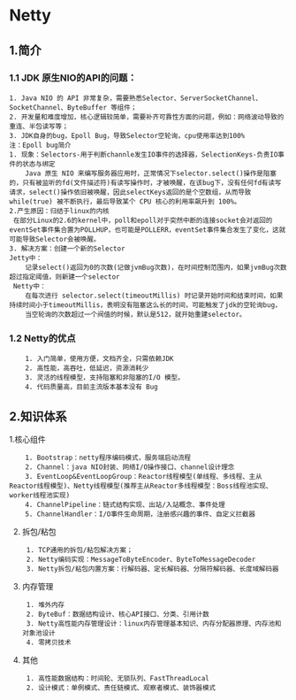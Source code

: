 # Netty
## 1.简介
### 1.1 JDK 原生NIO的API的问题：

    1. Java NIO 的 API 非常复杂，需要熟悉Selector、ServerSocketChannel、SocketChannel、ByteBuffer 等组件；
    2. 开发量和难度增加，核心逻辑较简单，需要补齐可靠性方面的问题，例如：网络波动导致的重连、半包读写等；
    3. JDK自身的bug，Epoll Bug，导致Selector空轮询，cpu使用率达到100%
    注：Epoll bug简介
    1. 现象：Selectors-用于判断channle发生IO事件的选择器，SelectionKeys-负责IO事件的状态与绑定 
        Java 原生 NIO 来编写服务器应用时，正常情况下selector.select()操作是阻塞的，只有被监听的fd(文件描述符)有读写操作时，才被唤醒，在该bug下，没有任何fd有读写请求，select()操作依旧被唤醒，因此selectKeys返回的是个空数组，从而导致 while(true) 被不断执行，最后导致某个 CPU 核心的利用率飙升到 100%。
    2.产生原因：归结于linux的内核
     在部分Linux的2.6的kernel中，poll和epoll对于突然中断的连接socket会对返回的eventSet事件集合置为POLLHUP，也可能是POLLERR，eventSet事件集合发生了变化，这就可能导致Selector会被唤醒。
    3. 解决方案：创建一个新的Selector
    Jetty中：
        记录select()返回为0的次数(记做jvmBug次数)，在时间控制范围内，如果jvmBug次数超过指定阈值，则新建一个selector
     Netty中：
        在每次进行 selector.select(timeoutMillis) 时记录开始时间和结束时间，如果持续时间小于timeoutMillis，表明没有阻塞这么长的时间，可能触发了jdk的空轮询bug，
        当空轮询的次数超过一个阀值的时候，默认是512，就开始重建selector。
 ### 1.2 Netty的优点
        1. 入门简单，使用方便，文档齐全，只需依赖JDK
        2. 高性能，高吞吐，低延迟，资源消耗少
        3. 灵活的线程模型，支持阻塞和非阻塞的I/O 模型。
        4. 代码质量高，目前主流版本基本没有 Bug
        
## 2.知识体系
1.核心组件
 
        1. Bootstrap：netty程序编码模式，服务端启动流程
        2. Channel：java NIO封装、网络I/O操作接口、channel设计理念
        3. EventLoop&EventLoopGroup：Reactor线程模型(单线程、多线程、主从Reactor线程模型)、Netty线程模型(推荐主从Reactor多线程模型：Boss线程池实现、worker线程池实现)
        4. ChannelPipeline：链式结构实现、出站/入站概念、事件处理
        5. ChannelHandler：I/O事件生命周期，注册感兴趣的事件、自定义拦截器
2. 拆包/粘包
        
        1. TCP通用的拆包/粘包解决方案；
        2. Netty编码实现：MessageToByteEncoder、ByteToMessageDecoder
        3. Netty拆包/粘包内置方案：行解码器、定长解码器、分隔符解码器、长度域解码器
3. 内存管理
        
        1. 堆外内存
        2. ByteBuf：数据结构设计、核心API接口、分类、引用计数
        3. Netty高性能内存管理设计：linux内存管理基本知识、内存分配器原理、内存池和对象池设计
        4. 零拷贝技术
4. 其他
        
        1. 高性能数据结构：时间轮、无锁队列、FastThreadLocal
        2. 设计模式：单例模式、责任链模式、观察者模式、装饰器模式
     
        
        
        
        
        
        
